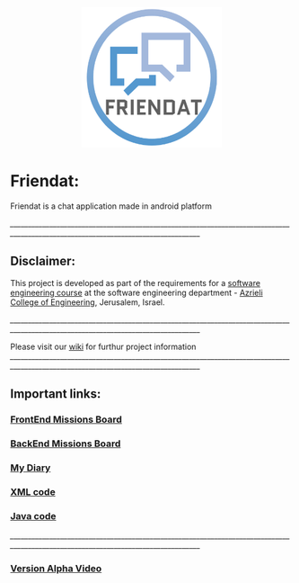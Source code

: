 
<p style="text-align:center;">                                                                                                         <img src="https://raw.githubusercontent.com/diaaldin/Friendat/master/logo.PNG" width="250dp" height="250dp" ></p>

# Friendat:
Friendat is a chat application made in android platform 

*___________________________________________________________________________________________________________________________________*
## Disclaimer:
This project is developed as part of the requirements for a [software engineering course](https://github.com/jce-il/se-class/wiki) at the software engineering department - [Azrieli College of Engineering](http://www.jce.ac.il/), Jerusalem, Israel.

*___________________________________________________________________________________________________________________________________*

Please visit our [wiki](../../wiki) for furthur project information 
*___________________________________________________________________________________________________________________________________*
## Important links: 
### [FrontEnd Missions Board](https://github.com/diaaldin/Friendat/projects/2)
### [BackEnd Missions Board](https://github.com/diaaldin/Friendat/projects/1)
### [My Diary](https://github.com/diaaldin/Friendat/wiki/Diary)
### [XML code](https://github.com/diaaldin/Friendat/tree/master/app/src/main/res/layout)
### [Java code](https://github.com/diaaldin/Friendat/tree/master/app/src/main/java/com/abuTawfeek/diaaldinkr/friendat)
*___________________________________________________________________________________________________________________________________*
### [Version Alpha Video](https://www.youtube.com/watch?v=yzrq8KL_BHo)

